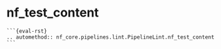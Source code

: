 # nf_test_content

    ```{eval-rst}
    .. automethod:: nf_core.pipelines.lint.PipelineLint.nf_test_content
    ```
